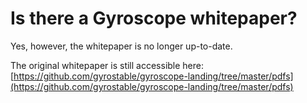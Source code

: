# Is there a Gyroscope whitepaper?

Yes, however, the whitepaper is no longer up-to-date.&#x20;

The original whitepaper is still accessible here: [https://github.com/gyrostable/gyroscope-landing/tree/master/pdfs](https://github.com/gyrostable/gyroscope-landing/tree/master/pdfs)
